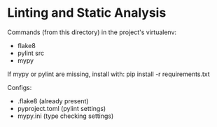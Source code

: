 # Linting and Static Analysis

Commands (from this directory) in the project's virtualenv:

- flake8
- pylint src
- mypy

If mypy or pylint are missing, install with:
  pip install -r requirements.txt

Configs:
- .flake8 (already present)
- pyproject.toml (pylint settings)
- mypy.ini (type checking settings)
